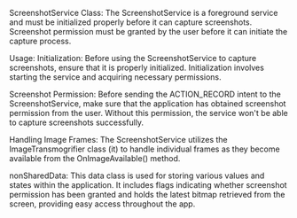 ScreenshotService Class:
The ScreenshotService is a foreground service and must be initialized properly before it can capture screenshots. Screenshot permission must be granted by the user before it can initiate the capture process.

Usage:
Initialization: Before using the ScreenshotService to capture screenshots, ensure that it is properly initialized. Initialization involves starting the service and acquiring necessary permissions.

Screenshot Permission: Before sending the ACTION_RECORD intent to the ScreenshotService, make sure that the application has obtained screenshot permission from the user. Without this permission, the service won't be able to capture screenshots successfully.

Handling Image Frames: The ScreenshotService utilizes the ImageTransmogrifier class (it) to handle individual frames as they become available from the OnImageAvailable() method.

nonSharedData: This data class is used for storing various values and states within the application. It includes flags indicating whether screenshot permission has been granted and holds the latest bitmap retrieved from the screen, providing easy access throughout the app.
